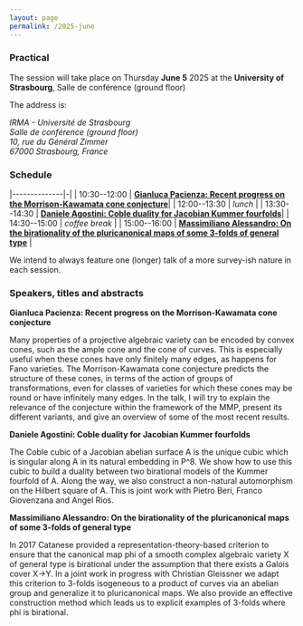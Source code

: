 ```yaml
---
layout: page
permalink: /2025-june
---
```


### Practical

The session will take place on Thursday **June 5** 2025 at the **University of Strasbourg**, 
Salle de conférence (ground floor)

The address is:
<address>
IRMA - Université de Strasbourg<br>
Salle de conférence (ground floor)<br>
10, rue du Général Zimmer<br>
67000 Strasbourg, France<br>
</address>


### Schedule

|--------------|-|
| 10:30--12:00 | [**Gianluca Pacienza: Recent progress on the Morrison-Kawamata cone conjecture**](#pacienza)|
| 12:00--13:30 | _lunch_ |
| 13:30--14:30 | [**Daniele Agostini: Coble duality for Jacobian Kummer fourfolds**](#agostini)|
| 14:30--15:00 | _coffee break_ |
| 15:00--16:00 | [**Massimiliano Alessandro: On the birationality of the pluricanonical maps of some 3-folds of general type**](#alessandro) |

We intend to always feature one (longer) talk of a more survey-ish nature in each session.

### Speakers, titles and abstracts

**Gianluca Pacienza: Recent progress on the Morrison-Kawamata cone conjecture**
<a name="pacienza"></a>

Many properties of a projective algebraic variety can be encoded by convex
cones, such as the ample cone and the cone of curves. This is especially useful when these cones have only finitely many edges, as happens for Fano varieties. The Morrison-Kawamata cone conjecture predicts the structure of these cones, in terms of the action of groups of transformations, even for classes of varieties for which these cones may be round or have infinitely many edges.
In the talk, I will try to explain the relevance of the conjecture within the framework of the MMP, present its different variants, and give an overview of some of the most recent results. 



**Daniele Agostini: Coble duality for Jacobian Kummer fourfolds**
<a name="agostini"></a>

The Coble cubic of a Jacobian abelian surface A is the unique cubic which is
singular along A in its natural embedding in P^8. We show how to use this cubic to build a duality between
two birational models of the Kummer fourfold of A. Along the way, we also construct a non-natural
automorphism on the Hilbert square of A. This is joint work with Pietro Beri, Franco Giovenzana and
Angel Rios.

**Massimiliano Alessandro: On the birationality of the pluricanonical maps of some 3-folds of general type**
<a name="alessandro"></a>

In 2017 Catanese provided a representation-theory-based criterion to ensure that the canonical map phi of a smooth complex algebraic variety X of general type is birational under the assumption that there exists a Galois cover X->Y. In a joint work in progress with Christian Gleissner we adapt this criterion to 3-folds isogeneous to a product of curves via an abelian group and generalize it to pluricanonical maps. We also provide an effective construction method which leads us to explicit examples of 3-folds where phi is birational.
